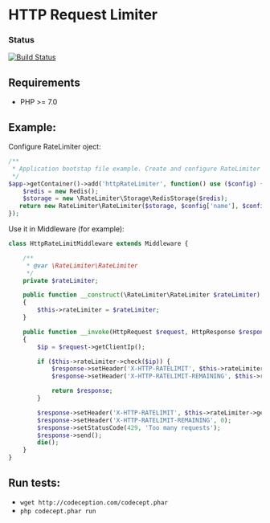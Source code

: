 # HTTP Request Limiter

### Status
[![Build Status](https://travis-ci.org/misikch/HttpRateLimiter.svg?branch=master)](https://travis-ci.org/misikch/combine-products-php)

## Requirements

* PHP >= 7.0

## Example:

Configure RateLimiter oject:

```php
/**
 * Application bootstap file example. Create and configure RateLimiter object
 */
$app->getContainer()->add('httpRateLimiter', function() use ($config) {
    $redis = new Redis();
    $storage = new \RateLimiter\Storage\RedisStorage($redis);
   return new RateLimiter\RateLimiter($storage, $config['name'], $config['maxRequests'], $config['period']);
});
```

Use it in Middleware (for example):
```php
class HttpRateLimitMiddleware extends Middleware {

    /**
     * @var \RateLimiter\RateLimiter
     */
    private $rateLimiter;

    public function __construct(\RateLimiter\RateLimiter $rateLimiter)
    {
        $this->rateLimiter = $rateLimiter;
    }

    public function __invoke(HttpRequest $request, HttpResponse $response)
    {
        $ip = $request->getClientIp();

        if ($this->rateLimiter->check($ip)) {
            $response->setHeader('X-HTTP-RATELIMIT', $this->rateLimiter->getMaxRequests());
            $response->setHeader('X-HTTP-RATELIMIT-REMAINING', $this->rateLimiter->getAllow($ip));

            return $response;
        }

        $response->setHeader('X-HTTP-RATELIMIT', $this->rateLimiter->getMaxRequests());
        $response->setHeader('X-HTTP-RATELIMIT-REMAINING', 0);
        $response->setStatusCode(429, 'Too many requests');
        $response->send();
        die();
    }
}
```

## Run tests:
* `wget http://codeception.com/codecept.phar`
* `php codecept.phar run`